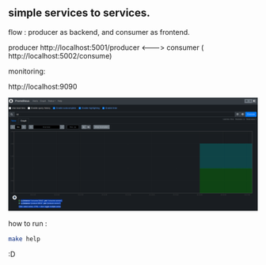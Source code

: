 ## simple services to services.

flow :
producer as backend, and consumer as frontend.

producer http://localhost:5001/producer <---> consumer ( http://localhost:5002/consume) 


monitoring:

http://localhost:9090


![alt text](https://github.com/hiage/simple-services/blob/master/Screenshot-2023-12-21-08%3A17%3A19-1888x861.png?raw=true)



how to run :
```sh
make help
```

:D